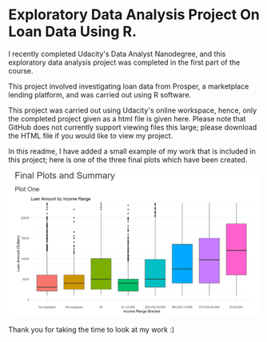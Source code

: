 # Exploratory Data Analysis Project On Loan Data Using R.

I recently completed Udacity's Data Analyst Nanodegree, and this exploratory data analysis project was completed in the first part of the course. 

This project involved investigating loan data from Prosper, a marketplace lending platform, and was carried out using R software.

This project was carried out using Udacity's online workspace, hence, only the completed project given as a html file is given here. Please note that GitHub does not currently support viewing files this large; please download the HTML file if you would like to view my project. 

In this readme, I have added a small example of my work that is included in this project; here is one of the three final plots which have been created.

![Snippet of project: one of my final plots](plot_1.PNG)

Thank you for taking the time to look at my work :)
